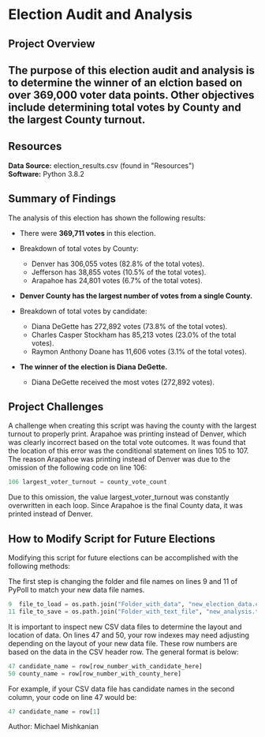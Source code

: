 # Election Audit and Analysis

## Project Overview
The purpose of this election audit and analysis is to determine the winner of an elction based on over 369,000 voter data points. Other objectives include determining total votes by County and the largest County turnout.
---

## Resources
**Data Source:** election_results.csv (found in "Resources")  
**Software:** Python 3.8.2

## Summary of Findings
The analysis of this election has shown the following results:
- There were **369,711 votes** in this election.
- Breakdown of total votes by County:
  - Denver has 306,055 votes (82.8% of the total votes).
  - Jefferson has 38,855 votes (10.5% of the total votes).
  - Arapahoe has 24,801 votes (6.7% of the total votes).
- **Denver County has the largest number of votes from a single County.**

- Breakdown of total votes by candidate:
  - Diana DeGette has 272,892 votes (73.8% of the total votes).
  - Charles Casper Stockham has 85,213 votes (23.0% of the total votes).
  - Raymon Anthony Doane has 11,606 votes (3.1% of the total votes).
- **The winner of the election is Diana DeGette.**
  - Diana DeGette received the most votes (272,892 votes).

## Project Challenges
A challenge when creating this script was having the county with the largest turnout to properly print. Arapahoe was printing instead of Denver, which was clearly incorrect based on the total vote outcomes. It was found that the location of this error was the conditional statement on lines 105 to 107. The reason Arapahoe was printing instead of Denver was due to the omission of the following code on line 106:
```python
106 largest_voter_turnout = county_vote_count
```
Due to this omission, the value largest_voter_turnout was constantly overwritten in each loop. Since Arapahoe is the final County data, it was printed instead of Denver.

## How to Modify Script for Future Elections
Modifying this script for future elections can be accomplished with the following methods:

The first step is changing the folder and file names on lines 9 and 11 of PyPoll to match your new data file names.
```python
9  file_to_load = os.path.join("Folder_with_data", "new_election_data.csv")
11 file_to_save = os.path.join("Folder_with_text_file", "new_analysis.txt")
```
It is important to inspect new CSV data files to determine the layout and location of data. On lines 47 and 50, your row indexes may need adjusting depending on the layout of your new data file. These row numbers are based on the data in the CSV header row. The general format is below:
```python
47 candidate_name = row[row_number_with_candidate_here]
50 county_name = row[row_number_with_county_here]
```
For example, if your CSV data file has candidate names in the second column, your code on line 47 would be:
```python
47 candidate_name = row[1]
```

Author: Michael Mishkanian
